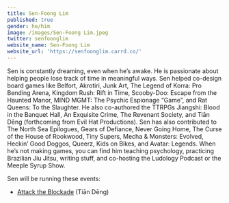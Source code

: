 ```yaml
---
title: Sen-Foong Lim
published: true
gender: he/him
image: /images/Sen-Foong Lim.jpeg
twitter: senfoonglim
website_name: Sen-Foong Lim
website_url: 'https://senfoonglim.carrd.co/'
---
```


Sen is constantly dreaming, even when he’s awake. He is passionate about helping people lose track of time in meaningful ways. Sen helped co-design board games like Belfort, Akrotiri, Junk Art, The Legend of Korra: Pro Bending Arena, Kingdom Rush: Rift in Time, Scooby-Doo: Escape from the Haunted Manor, MIND MGMT: The Psychic Espionage “Game”, and Rat Queens: To the Slaughter. He also co-authored the TTRPGs Jiangshi: Blood in the Banquet Hall, An Exquisite Crime, The Revenant Society, and Tiān Dēng (forthcoming from Evil Hat Productions). Sen has also contributed to The North Sea Epilogues, Gears of Defiance, Never Going Home, The Curse of the House of Rookwood, Tiny Supers, Mecha & Monsters: Evolved, Heckin’ Good Doggos, Queerz, Kids on Bikes, and Avatar: Legends. When he’s not making games, you can find him teaching psychology, practicing Brazilian Jiu Jitsu, writing stuff, and co-hosting the Ludology Podcast or the Meeple Syrup Show.

Sen will be running these events:

* [Attack the Blockade](https://www.bigbadcon.com/events/attack-the-blockade/) (Tiān Dēng)
